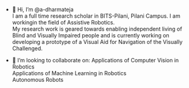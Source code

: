 - 👋 Hi, I’m @a-dharmateja<br />
I am a full time research scholar in BITS-Pilani, Pilani Campus. I am workingin the field of Assistive Robotics.<br />
My research work is geared towards enabling independent living of Blind and Visually Impaired people and is currently working on developing a prototype of a Visual Aid for Navigation of the Visually Challenged.

- 💞️ I’m looking to collaborate on:
Applications of Computer Vision in Robotics<br />
Applications of Machine Learning in Robotics<br />
Autonomous Robots<br />


<!---
a-dharmateja/a-dharmateja is a ✨ special ✨ repository because its `README.md` (this file) appears on your GitHub profile.
You can click the Preview link to take a look at your changes.
--->
